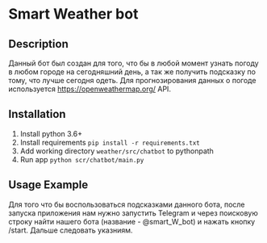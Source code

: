 # Smart Weather bot

## Description
Данный бот был создан для того, что бы в любой момент узнать погоду в любом городе на сегодняшний день, а так же получить подсказку по 
тому, что лучше сегодня одеть. Для прогнозирования данных о погоде используется https://openweathermap.org/ API.


## Installation
1. Install python 3.6+
2. Install requirements `pip install -r requirements.txt`
3. Add working directory `weather/src/chatbot` to pythonpath
4. Run app `python scr/chatbot/main.py`
## Usage Example
Для того что бы воспользоваться подсказками данного бота, после запуска приложения нам нужно запустить Telegram и через поисковую строку 
найти нашего бота (название - @smart_W_bot) и нажать кнопку /start. Дальше следовать указниям.

